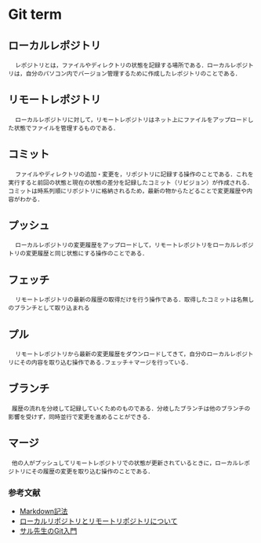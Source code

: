 # Git term
## ローカルレポジトリ
	  レポジトリとは，ファイルやディレクトリの状態を記録する場所である．ローカルレポジトリは，自分のパソコン内でバージョン管理するために作成したレポジトリのことである．
## リモートレポジトリ
	  ローカルレポジトリに対して，リモートレポジトリはネット上にファイルをアップロードした状態でファイルを管理するものである．
## コミット
	  ファイルやディレクトリの追加・変更を，リポジトリに記録する操作のことである．これを実行すると前回の状態と現在の状態の差分を記録したコミット（リビジョン）が作成される．コミットは時系列順にリポジトリに格納されるため，最新の物からたどることで変更履歴や内容がわかる．
## プッシュ
	  ローカルレポジトリの変更履歴をアップロードして，リモートレポジトリをローカルレポジトリの変更履歴と同じ状態にする操作のことである．
## フェッチ
	  リモートレポジトリの最新の履歴の取得だけを行う操作である．取得したコミットは名無しのブランチとして取り込まれる
## プル
	  リモートレポジトリから最新の変更履歴をダウンロードしてきて，自分のローカルレポジトリにその内容を取り込む操作である.フェッチ＋マージを行っている．
## ブランチ
	 履歴の流れを分岐して記録していくためのものである．分岐したブランチは他のブランチの影響を受けず，同時並行で変更を進めることができる．
     
## マージ
	 他の人がプッシュしてリモートレポジトリでの状態が更新されているときに，ローカルレポジトリにその履歴の変更を取り込む操作のことである．

### 参考文献
- [Markdown記法](https://qiita.com/tbpgr/items/989c6badefff69377da7#markdown%E8%A8%98%E6%B3%95-%E3%82%B5%E3%83%B3%E3%83%97%E3%83%AB%E9%9B%86)
- [ローカルリポジトリとリモートリポジトリについて](https://itstudio.co/2016/07/22/6014/)
- [サル先生のGit入門](https://backlog.com/ja/git-tutorial/intro/01/)
